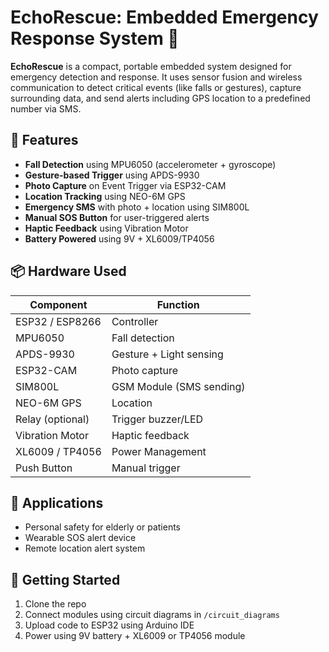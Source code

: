 # EchoRescue: Embedded Emergency Response System 🚨

**EchoRescue** is a compact, portable embedded system designed for emergency detection and response. It uses sensor fusion and wireless communication to detect critical events (like falls or gestures), capture surrounding data, and send alerts including GPS location to a predefined number via SMS.

## 🔧 Features

- **Fall Detection** using MPU6050 (accelerometer + gyroscope)
- **Gesture-based Trigger** using APDS-9930
- **Photo Capture** on Event Trigger via ESP32-CAM
- **Location Tracking** using NEO-6M GPS
- **Emergency SMS** with photo + location using SIM800L
- **Manual SOS Button** for user-triggered alerts
- **Haptic Feedback** using Vibration Motor
- **Battery Powered** using 9V + XL6009/TP4056

## 📦 Hardware Used

| Component       | Function |
|----------------|----------|
| ESP32 / ESP8266 | Controller |
| MPU6050         | Fall detection |
| APDS-9930       | Gesture + Light sensing |
| ESP32-CAM       | Photo capture |
| SIM800L         | GSM Module (SMS sending) |
| NEO-6M GPS      | Location |
| Relay (optional)| Trigger buzzer/LED |
| Vibration Motor | Haptic feedback |
| XL6009 / TP4056 | Power Management |
| Push Button     | Manual trigger |

## 🧠 Applications

- Personal safety for elderly or patients
- Wearable SOS alert device
- Remote location alert system

## 🚀 Getting Started

1. Clone the repo
2. Connect modules using circuit diagrams in `/circuit_diagrams`
3. Upload code to ESP32 using Arduino IDE
4. Power using 9V battery + XL6009 or TP4056 module

